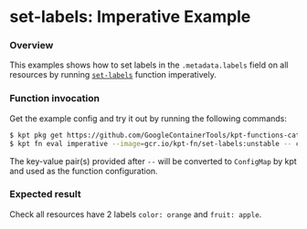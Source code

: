 # set-labels: Imperative Example

### Overview

This examples shows how to set labels in the `.metadata.labels` field on
all resources by running [`set-labels`] function imperatively.

### Function invocation

Get the example config and try it out by running the following commands:

```sh
$ kpt pkg get https://github.com/GoogleContainerTools/kpt-functions-catalog.git/examples/set-labels/imperative
$ kpt fn eval imperative --image=gcr.io/kpt-fn/set-labels:unstable -- color=orange fruit=apple
```

The key-value pair(s) provided after `--` will be converted to `ConfigMap` by
kpt and used as the function configuration.

### Expected result

Check all resources have 2 labels `color: orange` and `fruit: apple`.

[`set-labels`]: https://catalog.kpt.dev/set-labels/v0.1/
